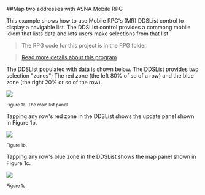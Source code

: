 ##Map two addresses with ASNA Mobile RPG

This example shows how to use Mobile RPG's (MR) DDSList control to display a navigable list. The DDSList control provides a commong mobile idiom that lists data and lets users make selections from that list. 

>The RPG code for this project is in the RPG folder.  

> [Read more details about this program](https://asna.com/us/articles/newsletter/2015/q2/ile-rpg-goes-free)
 
The DDSList populated with data is shown below. The DDSList provides two selection "zones"; The red zone (the left 80% of so of a row) and the blue zone (the right 20% or so of the row).  

![](http://i.imgur.com/TxtBT84.png)

<small>Figure 1a. The main list panel</small>

Tapping any row's red zone in the DDSList shows the update panel shown in Figure 1b.  

![](http://i.imgur.com/dxyNiWQ.png)

<small>Figure 1b. </small>

Tapping any row's blue zone in the DDSList shows the map panel shown in Figure 1c.  

![](http://i.imgur.com/F7crAd8.png)

<small>Figure 1c. </small>